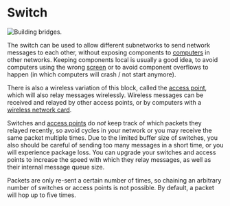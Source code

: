 # Switch

![Building bridges.](oredict:oc:switch)

The switch can be used to allow different subnetworks to send network messages to each other, without exposing components to [computers](../general/computer.md) in other networks. Keeping components local is usually a good idea, to avoid computers using the wrong [screen](screen1.md) or to avoid component overflows to happen (in which computers will crash / not start anymore).

There is also a wireless variation of this block, called the [access point](accessPoint.md), which will also relay messages wirelessly. Wireless messages can be received and relayed by other access points, or by computers with a [wireless network card](../item/wlanCard.md).

Switches and [access points](accessPoint.md) do *not* keep track of which packets they relayed recently, so avoid cycles in your network or you may receive the same packet multiple times. Due to the limited buffer size of switches, you also should be careful of sending too many messages in a short time, or you will experience package loss. You can upgrade your switches and access points to increase the speed with which they relay messages, as well as their internal message queue size.

Packets are only re-sent a certain number of times, so chaining an arbitrary number of switches or access points is not possible. By default, a packet will hop up to five times.
